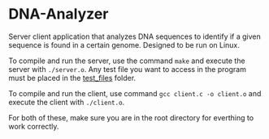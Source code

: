 # DNA-Analyzer
Server client application that analyzes DNA sequences to identify if a given sequence is found in a certain genome. Designed to be run on Linux. 

To compile and run the server, use the command `make` and execute the server with `./server.o`. Any test file you want to access in the program must be placed in the [test_files](./test_files) folder. 

To compile and run the client, use command `gcc client.c -o client.o` and execute the client with `./client.o`. 

For both of these, make sure you are in the root directory for everthing to work correctly. 

